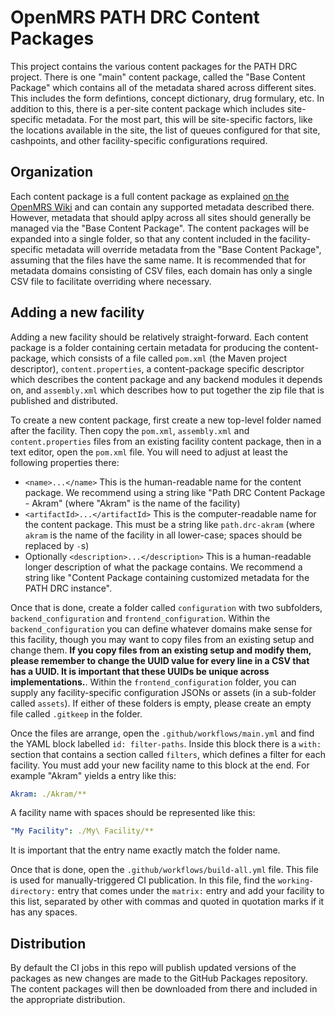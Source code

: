 # OpenMRS PATH DRC Content Packages

This project contains the various content packages for the PATH DRC project. There is one "main" content package, called the "Base Content Package" which contains all of the metadata shared across different sites. This includes the form defintions, concept dictionary, drug formulary, etc. In addition to this, there is a per-site content package which includes site-specific metadata. For the most part, this will be site-specific factors, like the locations available in the site, the list of queues configured for that site, cashpoints, and other facility-specific configurations required.

## Organization

Each content package is a full content package as explained [on the OpenMRS Wiki](https://openmrs.atlassian.net/wiki/spaces/docs/pages/183795733/OpenMRS+Content+Packages+Templates) and can contain any supported metadata described there. However, metadata that should aplpy across all sites should generally be managed via the "Base Content Package". The content packages will be expanded into a single folder, so that any content included in the facility-specific metadata will override metadata from the "Base Content Package", assuming that the files have the same name. It is recommended that for metadata domains consisting of CSV files, each domain has only a single CSV file to facilitate overriding where necessary.

## Adding a new facility

Adding a new facility should be relatively straight-forward. Each content package is a folder containing certain metadata for producing the content-package, which consists of a file called `pom.xml` (the Maven project descriptor), `content.properties`, a content-package specific descriptor which describes the content package and any backend modules it depends on, and `assembly.xml` which describes how to put together the zip file that is published and distributed.

To create a new content package, first create a new top-level folder named after the facility. Then copy the `pom.xml`, `assembly.xml` and `content.properties` files from an existing facility content package, then in a text editor, open the `pom.xml` file. You will need to adjust at least the following properties there:

* `<name>...</name>` This is the human-readable name for the content package. We recommend using a string like "Path DRC Content Package - Akram" (where "Akram" is the name of the facility)
* `<artifactId>...</artifactId>` This is the computer-readable name for the content package. This must be a string like `path.drc-akram` (where `akram` is the name of the facility in all lower-case; spaces should be replaced by `-`s)
* Optionally `<description>...</description>` This is a human-readable longer description of what the package contains. We recommend a string like "Content Package containing customized metadata for the PATH DRC instance".

Once that is done, create a folder called `configuration` with two subfolders, `backend_configuration` and `frontend_configuration`. Within the `backend_configuration` you can define whatever domains make sense for this facility, though you may want to copy files from an existing setup and change them. **If you copy files from an existing setup and modify them, please remember to change the UUID value for every line in a CSV that has a UUID. It is important that these UUIDs be unique across implementations.**. Within the `frontend_configuration` folder, you can supply any facility-specific configuration JSONs or assets (in a sub-folder called `assets`). If either of these folders is empty, please create an empty file called `.gitkeep` in the folder.

Once the files are arrange, open the `.github/workflows/main.yml` and find the YAML block labelled `id: filter-paths`. Inside this block there is a `with:` section that contains a section called `filters`, which defines a filter for each facility. You must add your new facility name to this block at the end. For example "Akram" yields a entry like this:

```yaml
Akram: ./Akram/**
```

A facility name with spaces should be represented like this:

```yaml
"My Facility": ./My\ Facility/**
```
It is important that the entry name exactly match the folder name.

Once that is done, open the `.github/workflows/build-all.yml` file. This file is used for manually-triggered CI publication. In this file, find the `working-directory:` entry that comes under the `matrix:` entry and add your facility to this list, separated by other with commas and quoted in quotation marks if it has any spaces.

## Distribution

By default the CI jobs in this repo will publish updated versions of the packages as new changes are made to the GitHub Packages repository. The content packages will then be downloaded from there and included in the appropriate distribution.
